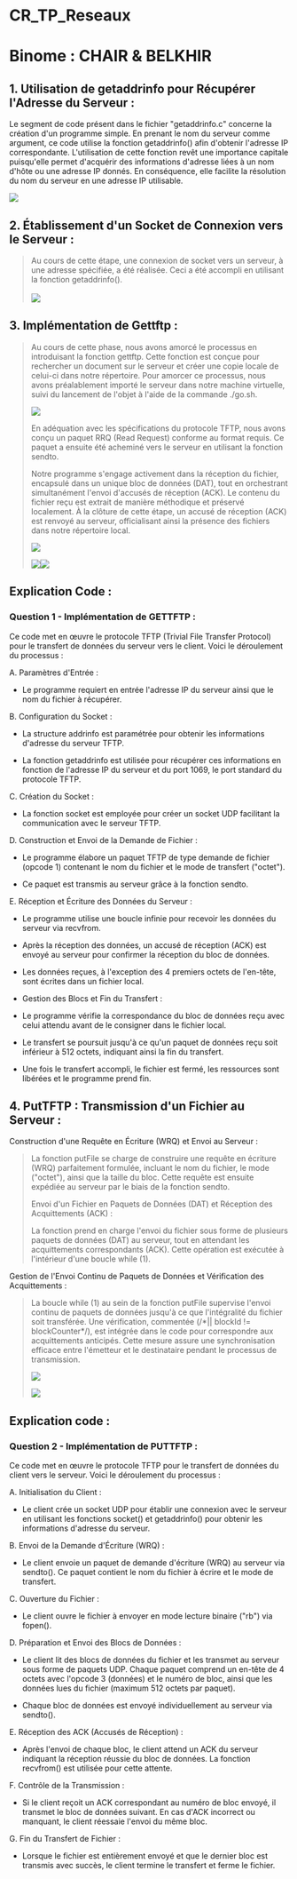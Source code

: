 # CR_TP_Reseaux
# Binome : CHAIR & BELKHIR

## 1.  Utilisation de getaddrinfo pour Récupérer l\'Adresse du Serveur :

Le segment de code présent dans le fichier \"getaddrinfo.c\" concerne la
création d\'un programme simple. En prenant le nom du serveur comme
argument, ce code utilise la fonction getaddrinfo() afin d\'obtenir
l\'adresse IP correspondante. L\'utilisation de cette fonction revêt une
importance capitale puisqu\'elle permet d\'acquérir des informations
d\'adresse liées à un nom d\'hôte ou une adresse IP donnés. En
conséquence, elle facilite la résolution du nom du serveur en une
adresse IP utilisable.

![](vertopal_89c8a71fa7fa42ecbaba98c00c075c87/media/image1.png)

## 2.  Établissement d\'un Socket de Connexion vers le Serveur :

> Au cours de cette étape, une connexion de socket vers un serveur, à
> une adresse spécifiée, a été réalisée. Ceci a été accompli en
> utilisant la fonction getaddrinfo().\
> \
> ![](vertopal_89c8a71fa7fa42ecbaba98c00c075c87/media/image2.png)


## 3.  Implémentation de Gettftp :

> Au cours de cette phase, nous avons amorcé le processus en
> introduisant la fonction gettftp. Cette fonction est conçue pour
> rechercher un document sur le serveur et créer une copie locale de
> celui-ci dans notre répertoire. Pour amorcer ce processus, nous avons
> préalablement importé le serveur dans notre machine virtuelle, suivi
> du lancement de l\'objet à l\'aide de la commande ./go.sh.
>
> ![](vertopal_89c8a71fa7fa42ecbaba98c00c075c87/media/image3.png)
> 
> En adéquation avec les spécifications du protocole TFTP, nous avons
> conçu un paquet RRQ (Read Request) conforme au format requis. Ce
> paquet a ensuite été acheminé vers le serveur en utilisant la fonction
> sendto.
>
> Notre programme s\'engage activement dans la réception du fichier,
> encapsulé dans un unique bloc de données (DAT), tout en orchestrant
> simultanément l\'envoi d\'accusés de réception (ACK). Le contenu du
> fichier reçu est extrait de manière méthodique et préservé localement.
> À la clôture de cette étape, un accusé de réception (ACK) est renvoyé
> au serveur, officialisant ainsi la présence des fichiers dans notre
> répertoire local.
>
> ![](vertopal_89c8a71fa7fa42ecbaba98c00c075c87/media/image4.png)
>
> ![](vertopal_89c8a71fa7fa42ecbaba98c00c075c87/media/image5.png)![](vertopal_89c8a71fa7fa42ecbaba98c00c075c87/media/image6.png)
>
## Explication Code :

### Question 1 - Implémentation de GETTFTP :

Ce code met en œuvre le protocole TFTP (Trivial File Transfer Protocol)
pour le transfert de données du serveur vers le client. Voici le
déroulement du processus :

A.  Paramètres d\'Entrée :

-   Le programme requiert en entrée l\'adresse IP du serveur ainsi que
    le nom du fichier à récupérer.

B.  Configuration du Socket :

-   La structure addrinfo est paramétrée pour obtenir les informations
    d\'adresse du serveur TFTP.

-   La fonction getaddrinfo est utilisée pour récupérer ces informations
    en fonction de l\'adresse IP du serveur et du port 1069, le port
    standard du protocole TFTP.

C.  Création du Socket :

-   La fonction socket est employée pour créer un socket UDP facilitant
    la communication avec le serveur TFTP.

D.  Construction et Envoi de la Demande de Fichier :

-   Le programme élabore un paquet TFTP de type demande de fichier
    (opcode 1) contenant le nom du fichier et le mode de transfert
    (\"octet\").

-   Ce paquet est transmis au serveur grâce à la fonction sendto.

E.  Réception et Écriture des Données du Serveur :

-   Le programme utilise une boucle infinie pour recevoir les données du
    serveur via recvfrom.

-   Après la réception des données, un accusé de réception (ACK) est
    envoyé au serveur pour confirmer la réception du bloc de données.

-   Les données reçues, à l\'exception des 4 premiers octets de
    l\'en-tête, sont écrites dans un fichier local.

-   Gestion des Blocs et Fin du Transfert :

-   Le programme vérifie la correspondance du bloc de données reçu avec
    celui attendu avant de le consigner dans le fichier local.

-   Le transfert se poursuit jusqu\'à ce qu\'un paquet de données reçu
    soit inférieur à 512 octets, indiquant ainsi la fin du transfert.

-   Une fois le transfert accompli, le fichier est fermé, les ressources
    sont libérées et le programme prend fin.

## 4.  PutTFTP : Transmission d\'un Fichier au Serveur :

 Construction d\'une Requête en Écriture (WRQ) et Envoi au Serveur :
>
> La fonction putFile se charge de construire une requête en écriture
> (WRQ) parfaitement formulée, incluant le nom du fichier, le mode
> (\"octet\"), ainsi que la taille du bloc. Cette requête est ensuite
> expédiée au serveur par le biais de la fonction sendto.
>
> Envoi d\'un Fichier en Paquets de Données (DAT) et Réception des
> Acquittements (ACK) :
>
> La fonction prend en charge l\'envoi du fichier sous forme de
> plusieurs paquets de données (DAT) au serveur, tout en attendant les
> acquittements correspondants (ACK). Cette opération est exécutée à
> l\'intérieur d\'une boucle while (1).

Gestion de l\'Envoi Continu de Paquets de Données et Vérification des
Acquittements :

> La boucle while (1) au sein de la fonction putFile supervise l\'envoi
> continu de paquets de données jusqu\'à ce que l\'intégralité du
> fichier soit transférée. Une vérification, commentée (/\*\|\| blockId
> != blockCounter\*/), est intégrée dans le code pour correspondre aux
> acquittements anticipés. Cette mesure assure une synchronisation
> efficace entre l\'émetteur et le destinataire pendant le processus de
> transmission.
>
> ![](vertopal_89c8a71fa7fa42ecbaba98c00c075c87/media/image7.png)
>
> ![](vertopal_89c8a71fa7fa42ecbaba98c00c075c87/media/image8.png)
## Explication code :
>
### Question 2 - Implémentation de PUTTFTP :

 Ce code met en œuvre le protocole TFTP pour le transfert de données du
 client vers le serveur. Voici le déroulement du processus :

 A\. Initialisation du Client :

 -  Le client crée un socket UDP pour établir une connexion avec le
 serveur en utilisant les fonctions socket() et getaddrinfo() pour
 obtenir les informations d\'adresse du serveur.

 B\. Envoi de la Demande d\'Écriture (WRQ) :

 -  Le client envoie un paquet de demande d\'écriture (WRQ) au serveur
 via sendto(). Ce paquet contient le nom du fichier à écrire et le mode
 de transfert.

 C\. Ouverture du Fichier :

 -  Le client ouvre le fichier à envoyer en mode lecture binaire
 (\"rb\") via fopen().

 D\. Préparation et Envoi des Blocs de Données :

 -  Le client lit des blocs de données du fichier et les transmet au
 serveur sous forme de paquets UDP. Chaque paquet comprend un en-tête
 de 4 octets avec l\'opcode 3 (données) et le numéro de bloc, ainsi que
 les données lues du fichier (maximum 512 octets par paquet).

 -   Chaque bloc de données est envoyé individuellement au serveur via
 sendto().

 E\. Réception des ACK (Accusés de Réception) :

 -   Après l\'envoi de chaque bloc, le client attend un ACK du serveur
 indiquant la réception réussie du bloc de données. La fonction
 recvfrom() est utilisée pour cette attente.

 F\. Contrôle de la Transmission :

 -   Si le client reçoit un ACK correspondant au numéro de bloc envoyé,
 il transmet le bloc de données suivant. En cas d\'ACK incorrect ou
 manquant, le client réessaie l\'envoi du même bloc.

 G\. Fin du Transfert de Fichier :

 -   Lorsque le fichier est entièrement envoyé et que le dernier bloc
 est transmis avec succès, le client termine le transfert et ferme le
 fichier.

